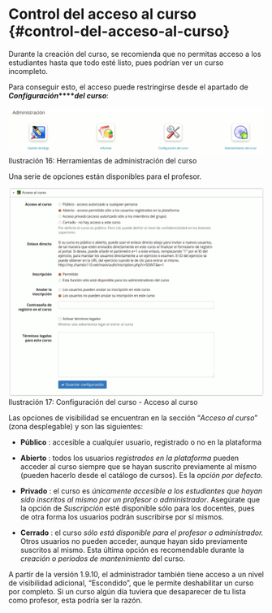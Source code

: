 # Control del acceso al curso {#control-del-acceso-al-curso}

Durante la creación del curso, se recomienda que no permitas acceso a los estudiantes hasta que todo esté listo, pues podrían ver un curso incompleto.

Para conseguir esto, el acceso puede restringirse desde el apartado de **_Configuración_****_del curso_**:

![](assets/images17.png)Ilustración 16: Herramientas de administración del curso

Una serie de opciones están disponibles para el profesor.

![](assets/images18.png)Ilustración 17: Configuración del curso - Acceso al curso

Las opciones de visibilidad se encuentran en la sección “_Acceso al curso_” (zona desplegable) y son las siguientes:

*   **Público** : accesible a cualquier usuario, registrado o no en la plataforma

*   **Abierto** : todos los usuarios _registrados en la plataforma_ pueden acceder al curso siempre que se hayan suscrito previamente al mismo (pueden hacerlo desde el catálogo de cursos). Es la _opción por defecto_.

*   **Privado** : el curso es _únicamente accesible a los estudiantes que hayan sido inscritos al mismo por un profesor o administrador_. Asegúrate que la opción de _Suscripción_ esté disponible sólo para los docentes, pues de otra forma los usuarios podrán suscribirse por sí mismos.

*   **Cerrado** : el curso _sólo está disponible para el profesor o administrador._ Otros usuarios no pueden acceder, aunque hayan sido previamente suscritos al mismo. Esta última opción es recomendable durante la _creación o periodos de mantenimiento_ del curso.

A partir de la versión 1.9.10, el administrador también tiene acceso a un nivel de visibilidad adicional, “Escondido”, que le permite deshabilitar un curso por completo. Si un curso algún día tuviera que desaparecer de tu lista como profesor, esta podría ser la razón.